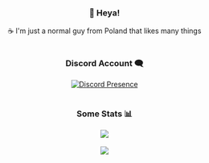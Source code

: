 <div align="center">
  
### 👋 Heya!

☕ I'm just a normal guy from Poland that likes many things  

#

### Discord Account 🗨️

[![Discord Presence](https://lanyard-profile-readme.vercel.app/api/467627370879385600)](https://discord.com/users/467627370879385600)
  
# 
  
### Some Stats 📊

<img align="center" src="https://github-readme-stats.vercel.app/api?username=inkatail&count_private=true" /> <br><br>
<img align="center" src="https://github-readme-stats.vercel.app/api/top-langs/?username=inkatail&count_private=true&langs_count=7" />

#

</div>
